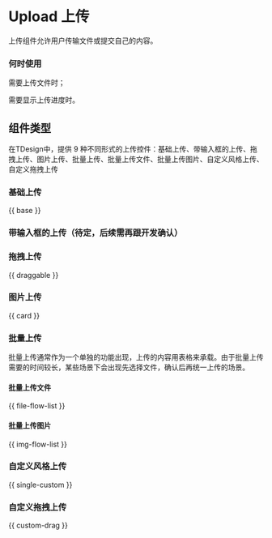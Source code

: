# Upload 上传

上传组件允许用户传输文件或提交自己的内容。

### 何时使用

需要上传文件时；

需要显示上传进度时。

## 组件类型

在TDesign中，提供 9 种不同形式的上传控件：基础上传、带输入框的上传、拖拽上传、图片上传、批量上传、批量上传文件、批量上传图片、自定义风格上传、自定义拖拽上传

### 基础上传

{{ base }}

### 带输入框的上传（待定，后续需再跟开发确认）

### 拖拽上传

{{ draggable }}

### 图片上传

{{ card }}

### 批量上传

批量上传通常作为一个单独的功能出现，上传的内容用表格来承载。由于批量上传需要的时间较长，某些场景下会出现先选择文件，确认后再统一上传的场景。

#### 批量上传文件

{{ file-flow-list }}

#### 批量上传图片

{{ img-flow-list }}

### 自定义风格上传

{{ single-custom }}

### 自定义拖拽上传

{{ custom-drag }}
